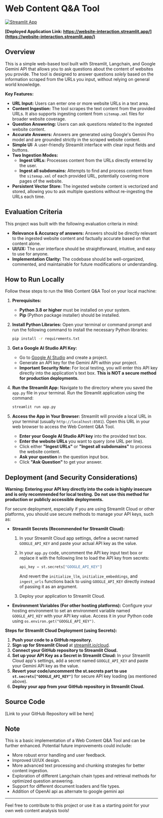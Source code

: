 # Web Content Q&A Tool

[![Streamlit App](https://static.streamlit.io/badges/streamlit_badge_black_white.svg)](https://website-interaction.streamlit.app/)

**[Deployed Application Link: https://website-interaction.streamlit.app/](https://website-interaction.streamlit.app/)**

## Overview

This is a simple web-based tool built with Streamlit, Langchain, and Google Gemini API that allows you to ask questions about the content of websites you provide.  The tool is designed to answer questions *solely* based on the information scraped from the URLs you input, without relying on general world knowledge.

**Key Features:**

*   **URL Input:**  Users can enter one or more website URLs in a text area.
*   **Content Ingestion:**  The tool scrapes the text content from the provided URLs. It also supports ingesting content from `sitemap.xml` files for broader website coverage.
*   **Question Answering:** Users can ask questions related to the ingested website content.
*   **Accurate Answers:** Answers are generated using Google's Gemini Pro model and are grounded strictly in the scraped website content.
*   **Simple UI:**  A user-friendly Streamlit interface with clear input fields and buttons.
*   **Two Ingestion Modes:**
    *   **Ingest URLs:** Processes content from the URLs directly entered by the user.
    *   **Ingest all subdomains:**  Attempts to find and process content from the `sitemap.xml` of each provided URL, potentially covering more pages of the website.
*   **Persistent Vector Store:** The ingested website content is vectorized and stored, allowing you to ask multiple questions without re-ingesting the URLs each time.

## Evaluation Criteria

This project was built with the following evaluation criteria in mind:

*   **Relevance & Accuracy of answers:**  Answers should be directly relevant to the ingested website content and factually accurate based on that content alone.
*   **UI/UX:** The user interface should be straightforward, intuitive, and easy to use for anyone.
*   **Implementation Clarity:** The codebase should be well-organized, commented, and maintainable for future modifications or understanding.

## How to Run Locally

Follow these steps to run the Web Content Q&A Tool on your local machine:

1.  **Prerequisites:**
    *   **Python 3.8 or higher** must be installed on your system.
    *   **Pip** (Python package installer) should be installed.

2.  **Install Python Libraries:**
    Open your terminal or command prompt and run the following command to install the necessary Python libraries:

    ```bash
    pip install -r requirements.txt
    ```

3.  **Get a Google AI Studio API Key:**
    *   Go to [Google AI Studio](https://makersuite.google.com/app/apikey) and create a project.
    *   Generate an API key for the Gemini API within your project.
    *   **Important Security Note:**  For local testing, you will enter this API key directly into the application's text box. **This is NOT a secure method for production deployments.**

4.  **Run the Streamlit App:**
    Navigate to the directory where you saved the `app.py` file in your terminal. Run the Streamlit application using the command:

    ```bash
    streamlit run app.py
    ```

5.  **Access the App in Your Browser:**
    Streamlit will provide a local URL in your terminal (usually `http://localhost:8501`). Open this URL in your web browser to access the Web Content Q&A Tool.

    *   **Enter your Google AI Studio API key** into the provided text box.
    *   **Enter the website URLs** you want to query (one URL per line).
    *   Click either **"Ingest URLs"** or **"Ingest all subdomains"** to process the website content.
    *   **Ask your question** in the question input box.
    *   Click **"Ask Question"** to get your answer.

## Deployment (and Security Considerations)

**Warning: Entering your API key directly into the code is highly insecure and is only recommended for local testing.**  **Do not use this method for production or publicly accessible deployments.**

For secure deployment, especially if you are using Streamlit Cloud or other platforms, you should use secure methods to manage your API keys, such as:

*   **Streamlit Secrets (Recommended for Streamlit Cloud):**
    1.  In your Streamlit Cloud app settings, define a secret named `GOOGLE_API_KEY` and paste your actual API key as the value.
    2.  In your `app.py` code, uncomment the API key input text box or replace it with the following line to load the API key from secrets:

        ```python
        api_key = st.secrets["GOOGLE_API_KEY"]
        ```
        And revert the `initialize_llm`, `initialize_embeddings`, and `ingest_urls` functions back to using `GOOGLE_API_KEY` directly instead of passing it as an argument.
    3.  Deploy your application to Streamlit Cloud.

*   **Environment Variables (For other hosting platforms):** Configure your hosting environment to set an environment variable named `GOOGLE_API_KEY` with your API key value. Access it in your Python code using `os.environ.get("GOOGLE_API_KEY")`.

**Steps for Streamlit Cloud Deployment (using Secrets):**

1.  **Push your code to a GitHub repository.**
2.  **Sign up for Streamlit Cloud** at [streamlit.io/cloud](https://streamlit.io/cloud).
3.  **Connect your GitHub repository to Streamlit Cloud.**
4.  **Set up your API Key as a Secret in Streamlit Cloud:** In your Streamlit Cloud app's settings, add a secret named `GOOGLE_API_KEY` and paste your Gemini API key as the value.
5.  **Revert your code/uncomment the st.secrets part to use `st.secrets["GOOGLE_API_KEY"]`** for secure API key loading (as mentioned above).
6.  **Deploy your app from your GitHub repository in Streamlit Cloud.**

## Source Code

[Link to your GitHub Repository will be here]

## Note

This is a basic implementation of a Web Content Q&A Tool and can be further enhanced. Potential future improvements could include:

*   More robust error handling and user feedback.
*   Improved UI/UX design.
*   More advanced text processing and chunking strategies for better content ingestion.
*   Exploration of different Langchain chain types and retrieval methods for optimized question answering.
*   Support for different document loaders and file types.
*   Addition of OpenAI api as alternate to google gemini api

---

Feel free to contribute to this project or use it as a starting point for your own web content analysis tools!